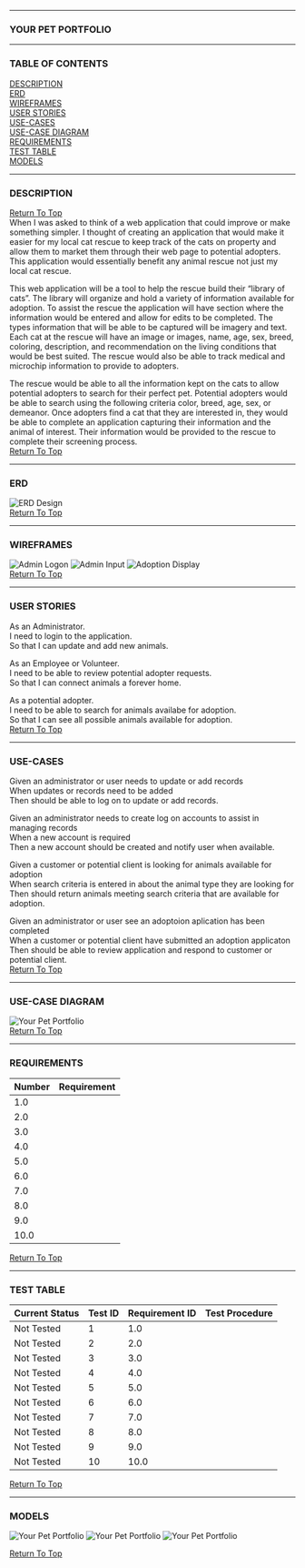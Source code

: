 ------
### YOUR PET PORTFOLIO
------
### TABLE OF CONTENTS
[DESCRIPTION](https://github.com/AthertonCarl/YourPetPortfolio/blob/master/README.md#description)  
[ERD](https://github.com/AthertonCarl/YourPetPortfolio/blob/master/README.md#erd)  
[WIREFRAMES](https://github.com/AthertonCarl/YourPetPortfolio/blob/master/README.md#wireframes)  
[USER STORIES](https://github.com/AthertonCarl/YourPetPortfolio/blob/master/README.md#user-stories)  
[USE-CASES](https://github.com/AthertonCarl/YourPetPortfolio/blob/master/README.md#use-cases)  
[USE-CASE DIAGRAM](https://github.com/AthertonCarl/YourPetPortfolio/blob/master/README.md#use-case-diagram)  
[REQUIREMENTS](https://github.com/AthertonCarl/YourPetPortfolio/blob/master/README.md#requirements)  
[TEST TABLE](https://github.com/AthertonCarl/YourPetPortfolio/blob/master/README.md#test-table)  
[MODELS](https://github.com/AthertonCarl/YourPetPortfolio/blob/master/README.md#models)

------
### DESCRIPTION
[Return To Top](https://github.com/AthertonCarl/YourPetPortfolio/blob/master/README.md#table-of-contents)  
When I was asked to think of a web application that could improve or make something simpler.  I thought of creating an application that would make it easier for my local cat rescue to keep track of the cats on property and allow them to market them through their web page to potential adopters. This application would essentially benefit any animal rescue not just my local cat rescue.  

This web application will be a tool to help the rescue build their “library of cats”.  The library will organize and hold a variety of information available for adoption. To assist the rescue the application will have section where the information would be entered and allow for edits to be completed. The types information that will be able to be captured will be imagery and text.  Each cat at the rescue will have an image or images, name, age, sex, breed, coloring, description, and recommendation on the living conditions that would be best suited. The rescue would also be able to track medical and microchip information to provide to adopters.

The rescue would be able to all the information kept on the cats to allow potential adopters to search for their perfect pet. Potential adopters would be able to search using the following criteria color, breed, age, sex, or demeanor.  Once adopters find a cat that they are interested in, they would be able to complete an application capturing their information and the animal of interest. Their information would be provided to the rescue to complete their screening process.  
[Return To Top](https://github.com/AthertonCarl/YourPetPortfolio/blob/master/README.md#table-of-contents)

------
### ERD 

![ERD Design](https://github.com/AthertonCarl/Project/blob/master/Project%20ERD.png)  
[Return To Top](https://github.com/AthertonCarl/YourPetPortfolio/blob/master/README.md#table-of-contents)

------
### WIREFRAMES

![Admin Logon](https://github.com/AthertonCarl/Project/blob/master/Admin%20Logon.png)
![Admin Input](https://github.com/AthertonCarl/Project/blob/master/Admin%20Input.png)
![Adoption Display](https://github.com/AthertonCarl/Project/blob/master/Adoption%20Display.png)  
[Return To Top](https://github.com/AthertonCarl/YourPetPortfolio/blob/master/README.md#table-of-contents)

------
### USER STORIES

As an Administrator.  
I need to login to the application.  
So that I can update and add new animals.

As an Employee or Volunteer.  
I need to be able to review potential adopter requests.  
So that I can connect animals a forever home.

As a potential adopter.  
I need to be able to search for animals availabe for adoption.  
So that I can see all possible animals available for adoption.  
[Return To Top](https://github.com/AthertonCarl/YourPetPortfolio/blob/master/README.md#table-of-contents)

------
### USE-CASES

Given an administrator or user needs to update or add records  
When updates or records need to be added  
Then should be able to log on to update or add records.

Given an administrator needs to create log on accounts to assist in managing records  
When a new account is required  
Then a new account should be created and notify user when available.

Given a customer or potential client is looking for animals available for adoption  
When search criteria is entered in about the animal type they are looking for  
Then should return animals meeting search criteria that are available for adoption.  

Given an administrator or user see an adoptoion aplication has been completed  
When a customer or potential client have submitted an adoption applicaton  
Then should be able to review application and respond to customer or potential client.  
[Return To Top](https://github.com/AthertonCarl/YourPetPortfolio/blob/master/README.md#table-of-contents)

------
### USE-CASE DIAGRAM

![Your Pet Portfolio](https://github.com/AthertonCarl/YourPetPortfolio/blob/master/Your%20Pet%20Portfolio.png)  
[Return To Top](https://github.com/AthertonCarl/YourPetPortfolio/blob/master/README.md#table-of-contents)

------
### REQUIREMENTS

|Number|Requirement|
|------|-----------|
|1.0|     |
|2.0|     |
|3.0|     |
|4.0|     |
|5.0|     |
|6.0|     |
|7.0|     |
|8.0|     |
|9.0|     |
|10.0|     | 

[Return To Top](https://github.com/AthertonCarl/YourPetPortfolio/blob/master/README.md#table-of-contents)

-------
### TEST TABLE

|Current Status|Test ID|Requirement ID|Test Procedure|
|--------------|-------|--------------|--------------|
|Not Tested|1|1.0|     |     |
|Not Tested|2|2.0|     |     |
|Not Tested|3|3.0|     |     |
|Not Tested|4|4.0|     |     |
|Not Tested|5|5.0|     |     |
|Not Tested|6|6.0|     |     |
|Not Tested|7|7.0|     |     |
|Not Tested|8|8.0|     |     |
|Not Tested|9|9.0|     |     |
|Not Tested|10|10.0|     |     |  

[Return To Top](https://github.com/AthertonCarl/YourPetPortfolio/blob/master/README.md#table-of-contents)

------
### MODELS

![Your Pet Portfolio](https://github.com/AthertonCarl/YourPetPortfolio/blob/master/log_in.png)
![Your Pet Portfolio](https://github.com/AthertonCarl/YourPetPortfolio/blob/master/admin_display.png)
![Your Pet Portfolio](https://github.com/AthertonCarl/YourPetPortfolio/blob/master/adoptjon_display.png)  

[Return To Top](https://github.com/AthertonCarl/YourPetPortfolio/blob/master/README.md#table-of-contents)
